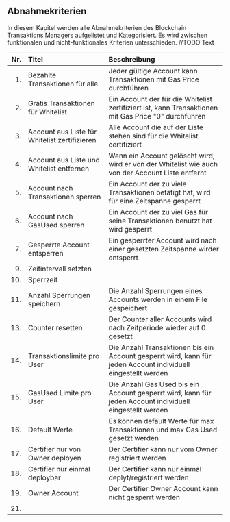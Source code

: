 ## Abnahmekriterien

In diesem Kapitel werden alle Abnahmekriterien des Blockchain Transaktions Managers aufgelistet und Kategorisiert.
Es wird zwischen funktionalen und nicht-funktionales Kriterien unterschieden.
//TODO Text

 
| Nr.   | Titel                             | Beschreibung                                   |
| -----:|:----------------------------------|:-----------------------------------------------|
| 1.    | Bezahlte Transaktionen für alle  | Jeder gültige Account kann Transaktionen mit Gas Price durchführen|
| 2.    | Gratis Transaktionen für Whitelist | Ein Account der für die Whitelist zertifiziert ist, kann Transaktionen mit Gas Price "0" durchführen  |
| 3.    | Account aus Liste für Whitelist zertifizieren  | Alle Account die auf der Liste stehen sind für die Whitelist certifiziert |
| 4.    | Account aus Liste und Whitelist entfernen  | Wenn ein Account gelöscht wird, wird er von der Whitelist wie auch von der Account Liste entfernt |
| 5.    | Account nach Transaktionen sperren  | Ein Account der zu viele Transaktionen betätigt hat, wird für eine Zeitspanne gesperrt |
| 6.    | Account nach GasUsed sperren | Ein Account der zu viel Gas für seine Transaktionen benutzt hat wird gesperrt  |
| 7.    | Gesperrte Account entsperren |  Ein gesperrter Account wird nach einer gesetzten Zeitspanne wirder entsperrt |
| 9.    | Zeitintervall setzten |   |
| 10.   | Sperrzeit |   |
| 11.   | Anzahl Sperrungen speichern | Die Anzahl Sperrungen eines Accounts werden in einem File gespeichert  |
| 13.   | Counter resetten | Der Counter aller Accounts wird nach Zeitperiode wieder auf 0 gesetzt |
| 14.   | Transaktionslimite pro User | Die Anzahl Transaktionen bis ein Account gesperrt wird, kann für jeden Account individuell eingestellt werden |
| 15.   | GasUsed Limite pro User | Die Anzahl Gas Used bis ein Account gesperrt wird, kann für jeden Account individuell eingestellt werden |
| 16.   | Default Werte | Es können default Werte für max Transaktionen und max Gas Used gesetzt werden  |
| 17.   | Certifier nur von Owner deployen | Der Certifier kann nur vom Owner registriert werden  |
| 18.   | Certifier nur einmal deploybar  | Der Certifier kann nur einmal deplyt/registriert werden |
| 19.   | Owner Account | Der Certifier Owner Account kann nicht gesperrt werden  |
| 21.   | |   |


